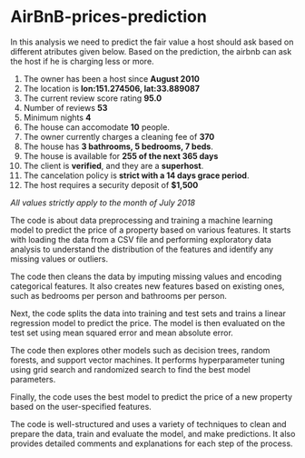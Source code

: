 # AirBnB-prices-prediction

In this analysis we need to predict the fair value a host should ask based on different atributes given below. Based on the prediction, the airbnb can ask the host if he is charging less or more.


1. The owner has been a host since **August 2010**
1. The location is **lon:151.274506, lat:33.889087**
1. The current review score rating **95.0**
1. Number of reviews **53**
1. Minimum nights **4**
1. The house can accomodate **10** people.
1. The owner currently charges a cleaning fee of **370**
1. The house has **3 bathrooms, 5 bedrooms, 7 beds**.
1. The house is available for **255 of the next 365 days**
1. The client is **verified**, and they are a **superhost**.
1. The cancelation policy is **strict with a 14 days grace period**.
1. The host requires a security deposit of **$1,500**


*All values strictly apply to the month of July 2018*

The code is about data preprocessing and training a machine learning model to predict the price of a property based on various features. It starts with loading the data from a CSV file and performing exploratory data analysis to understand the distribution of the features and identify any missing values or outliers.

The code then cleans the data by imputing missing values and encoding categorical features. It also creates new features based on existing ones, such as bedrooms per person and bathrooms per person.

Next, the code splits the data into training and test sets and trains a linear regression model to predict the price. The model is then evaluated on the test set using mean squared error and mean absolute error.

The code then explores other models such as decision trees, random forests, and support vector machines. It performs hyperparameter tuning using grid search and randomized search to find the best model parameters.

Finally, the code uses the best model to predict the price of a new property based on the user-specified features.

The code is well-structured and uses a variety of techniques to clean and prepare the data, train and evaluate the model, and make predictions. It also provides detailed comments and explanations for each step of the process.
